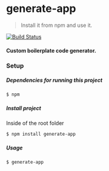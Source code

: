 # generate-app
> Install it from npm and use it.

[![Build Status](https://travis-ci.com/karenkgs/generate-app.svg?branch=master)](https://travis-ci.com/github/karenkgs/generate-app)

#### Custom boilerplate code generator.

### Setup
##### Dependencies for running this project
```sh
$ npm
```

##### Install project
Inside of the root folder
```sh
$ npm install generate-app
```

##### Usage
```sh
$ generate-app
```